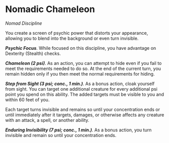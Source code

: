 # Nomadic Chameleon
*Nomad Discipline*

You create a screen of psychic power that distorts your appearance, allowing you to blend into the background or even turn invisible.

***Psychic Focus***. While focused on this discipline, you have advantage on Dexterity (Stealth) checks.

***Chameleon (2 psi)***. As an action, you can attempt to hide even if you fail to meet the requirements needed to do so. At the end of the current turn, you remain hidden only if you then meet the normal requirements for hiding.

***Step from Sight (3 psi; conc., 1 min.)***. As a bonus action, cloak yourself from sight. You can target one additional creature for every additional psi point you spend on this ability. The added targets must be visible to you and within 60 feet of you.

Each target turns invisible and remains so until your concentration ends or until immediately after it targets, damages, or otherwise affects any creature with an attack, a spell, or another ability.

***Enduring Invisibility (7 psi; conc., 1 min.)***. As a bonus action, you turn invisible and remain so until your concentration ends.
